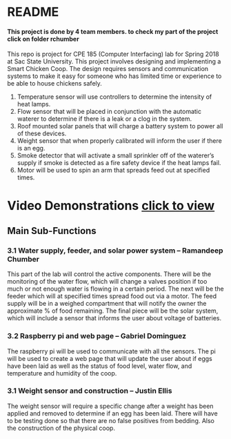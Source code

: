 
# README #

#### This project is done by 4 team members. to check my part of the project click on folder rchumber

This repo is project for CPE 185 (Computer Interfacing) lab for Spring 2018 at Sac State University. This project involves designing and implementing a Smart Chicken Coop. The design requires sensors and communication systems to make it easy for someone who has limited time or experience to be able to house chickens safely. 
1. Temperature sensor will use controllers to determine the intensity of heat lamps.
2. Flow sensor that will be placed in conjunction with the automatic waterer to determine if there is a leak or a clog in the system.
3. Roof mounted solar panels that will charge a battery system to power all of these devices.
4. Weight sensor that when properly calibrated will inform the user if there is an egg.
5. Smoke detector that will activate a small sprinkler off of the waterer’s supply if smoke is detected as a fire safety device if the heat lamps fail. 
6. Motor will be used to spin an arm that spreads feed out at specified times.

# Video Demonstrations [click to view](https://youtu.be/nDml8yVoEi4)

## Main Sub-Functions ##

### 3.1 Water supply, feeder, and solar power system – Ramandeep Chumber ###
This part of the lab will control the active components. There will be the monitoring of the water
flow, which will change a valves position if too much or not enough water is flowing in a certain period. The next will be the feeder which will at specified times spread food out via a motor. The feed supply will be in a weighed compartment that will notify the owner the approximate % of food remaining. The final piece will be the solar system, which will include a sensor that informs the user about voltage of batteries.

### 3.2 Raspberry pi and web page – Gabriel Dominguez ###
The raspberry pi will be used to communicate with all the sensors. The pi will be used to create a web page that will update the user about if eggs have been laid as well as the status of food level, water flow, and temperature and humidity of the coop.
 
### 3.1 Weight sensor and construction – Justin Ellis ###
The weight sensor will require a specific change after a weight has been applied and removed to determine if an egg has been laid. There will have to be testing done so that there are no false positives from bedding. Also the construction of the physical coop.
